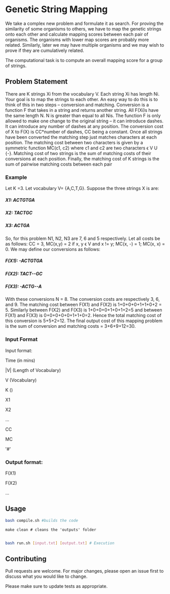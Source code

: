 # Genetic String Mapping

We take a complex new problem and formulate it as search.
For proving the similarity of some organisms to others, we have to map the genetic strings onto each other and calculate mapping scores between each pair of organisms. The organisms with lower map scores are probably more related. Similarly, later we may have multiple organisms and we may wish to prove if they are cumulatively related. 

The computational task is to compute an overall mapping score for a group of strings.

## Problem Statement
There are K strings Xi from the vocabulary V. Each string Xi has length Ni. Your goal is to map
the strings to each other. An easy way to do this is to think of this in two steps – conversion and matching. Conversion
is a function F that takes in a string and returns another string. All F(Xi)s have the same length N. N is greater than
equal to all Nis. The function F is only allowed to make one change to the original string – it can introduce dashes. It
can introduce any number of dashes at any position. The conversion cost of X to F(X) is CC*number of dashes, CC being
a constant. Once all strings have been converted the matching step just matches characters at each position. The matching cost between two characters is given by a symmetric function MC(c1, c2) where c1 and c2 are two characters ϵ V U {-}. Matching cost of two strings is the sum of matching costs of their conversions at each position. Finally, the matching cost of K strings is the sum of pairwise matching costs between each pair



### Example

Let K =3. Let vocabulary V= {A,C,T,G}. Suppose the three strings X is are:

##### X1: ACTGTGA

##### X2: TACTGC

##### X3: ACTGA

So, for this problem N1, N2, N3 are 7, 6 and 5 respectively. Let all costs be as follows: CC = 3, MC(x,y) = 2 if x, y ϵ V and x != y; MC(x, -) = 1; MC(x, x) = 0. We may define our conversions as follows:

##### F(X1): -ACTGTGA

##### F(X2): TACT--GC

##### F(X3): -ACTG--A

With these conversions N = 8. The conversion costs are respectively 3, 6, and 9. The matching cost between F(X1) and
F(X2) is 1+0+0+0+1+1+0+2 = 5. Similarly between F(X2) and F(X3) is 1+0+0+0+1+0+1+2=5 and between F(X1) and F(X3) is
0+0+0+0+0+1+1+0=2. Hence the total matching cost of this conversion is 5+5+2=12.
The final output cost of this mapping problem is the sum of conversion and matching costs = 3+6+9+12=30.

### Input Format

Input format:

Time (in mins)

|V| (Length of Vocabulary)

V (Vocabulary)

K ()

X1

X2

...

CC

MC

'#'

### Output format:

F(X1)

F(X2)

...

## Usage

```bash
bash compile.sh #builds the code
```

```
make clean # cleans the 'outputs' folder

```

```bash

bash run.sh [input.txt] [output.txt] # Execution
```

## Contributing
Pull requests are welcome. For major changes, please open an issue first to discuss what you would like to change.

Please make sure to update tests as appropriate.
